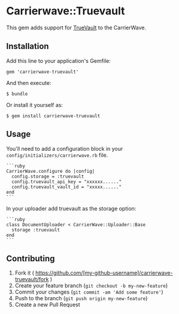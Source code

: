 # Carrierwave::Truevault

This gem adds support for [TrueVault](https://truevault.com) to the CarrierWave.

## Installation

Add this line to your application's Gemfile:

    gem 'carrierwave-truevault'

And then execute:

    $ bundle

Or install it yourself as:

    $ gem install carrierwave-truevault

## Usage

You'll need to add a configuration block in your ```
config/initializers/carrierwave.rb ``` file.

    ```ruby
    CarrierWave.configure do |config|
      config.storage = :truevault
      config.truevault_api_key = "xxxxxx......"
      config.truevault_vault_id = "xxxxx......"
    end
    ```

In your uploader add truevault as the storage option:

    ```ruby
    class DocumentUploader < CarrierWave::Uploader::Base
      storage :truevault
    end
    ```

## Contributing

1. Fork it ( https://github.com/[my-github-username]/carrierwave-truevault/fork )
2. Create your feature branch (`git checkout -b my-new-feature`)
3. Commit your changes (`git commit -am 'Add some feature'`)
4. Push to the branch (`git push origin my-new-feature`)
5. Create a new Pull Request
